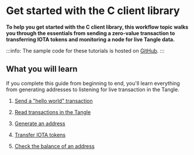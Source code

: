 # Get started with the C client library

**To help you get started with the C client library, this workflow topic walks you through the essentials from sending a zero-value transaction to transferring IOTA tokens and monitoring a node for live Tangle data.**

:::info:
The sample code for these tutorials is hosted on [GitHub](https://github.com/iota-community/c-iota-workshop).
:::

## What you will learn

If you complete this guide from beginning to end, you'll learn everything from generating addresses to listening for live transaction in the Tangle.

1. [Send a "hello world" transaction](../tutorials/c/send-your-first-bundle.md)

2. [Read transactions in the Tangle](../tutorials/c/read-transactions.md)

3. [Generate an address](../tutorials/c/generate-an-address.md)

4. [Transfer IOTA tokens](../tutorials/c/transfer-iota-tokens.md)

5. [Check the balance of an address](../tutorials/c/check-balance.md)